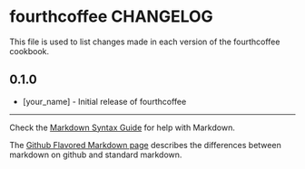 fourthcoffee CHANGELOG
======================

This file is used to list changes made in each version of the fourthcoffee cookbook.

0.1.0
-----
- [your_name] - Initial release of fourthcoffee

- - -
Check the [Markdown Syntax Guide](http://daringfireball.net/projects/markdown/syntax) for help with Markdown.

The [Github Flavored Markdown page](http://github.github.com/github-flavored-markdown/) describes the differences between markdown on github and standard markdown.
